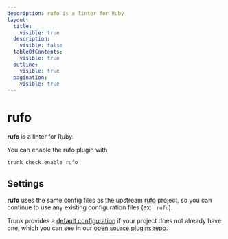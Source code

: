 ```yaml
---
description: rufo is a linter for Ruby
layout:
  title:
    visible: true
  description:
    visible: false
  tableOfContents:
    visible: true
  outline:
    visible: true
  pagination:
    visible: true
---
```


# rufo

**rufo** is a linter for Ruby.

You can enable the rufo plugin with

```shell
trunk check enable rufo
```

## Settings


**rufo** uses the same config files as the
upstream [rufo](https://github.com/ruby-formatter/rufo#readme) project, so you can continue to use any
existing configuration files (ex: `.rufo`).
    

Trunk provides a [default configuration](https://github.com/trunk-io/plugins/tree/main/linters/rufo) if your project does not already have one,
which you can see in our [open source plugins repo](https://github.com/trunk-io/plugins/tree/main).
